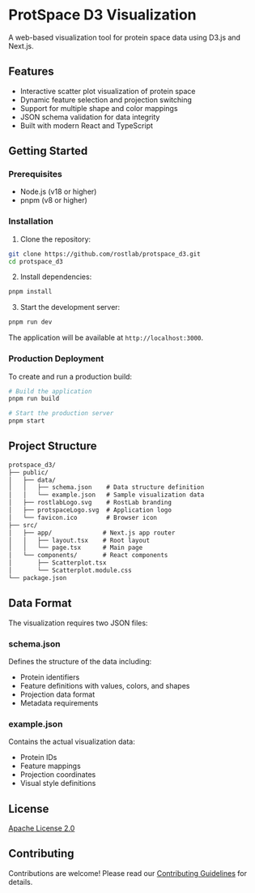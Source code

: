 # ProtSpace D3 Visualization

A web-based visualization tool for protein space data using D3.js and Next.js.

## Features

-   Interactive scatter plot visualization of protein space
-   Dynamic feature selection and projection switching
-   Support for multiple shape and color mappings
-   JSON schema validation for data integrity
-   Built with modern React and TypeScript

## Getting Started

### Prerequisites

-   Node.js (v18 or higher)
-   pnpm (v8 or higher)

### Installation

1. Clone the repository:

```bash
git clone https://github.com/rostlab/protspace_d3.git
cd protspace_d3
```

2. Install dependencies:

```bash
pnpm install
```

3. Start the development server:

```bash
pnpm run dev
```

The application will be available at `http://localhost:3000`.

### Production Deployment

To create and run a production build:

```bash
# Build the application
pnpm run build

# Start the production server
pnpm start
```

## Project Structure

```txt
protspace_d3/
├── public/
│   ├── data/
│   │   ├── schema.json    # Data structure definition
│   │   └── example.json   # Sample visualization data
│   ├── rostlabLogo.svg    # RostLab branding
│   ├── protspaceLogo.svg  # Application logo
│   └── favicon.ico        # Browser icon
├── src/
│   ├── app/              # Next.js app router
│   │   ├── layout.tsx    # Root layout
│   │   └── page.tsx      # Main page
│   └── components/       # React components
│       ├── Scatterplot.tsx
│       └── Scatterplot.module.css
└── package.json
```

## Data Format

The visualization requires two JSON files:

### schema.json

Defines the structure of the data including:

-   Protein identifiers
-   Feature definitions with values, colors, and shapes
-   Projection data format
-   Metadata requirements

### example.json

Contains the actual visualization data:

-   Protein IDs
-   Feature mappings
-   Projection coordinates
-   Visual style definitions

## License

[Apache License 2.0](LICENSE)

## Contributing

Contributions are welcome! Please read our [Contributing Guidelines](CONTRIBUTING.md) for details.
